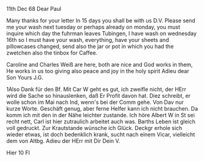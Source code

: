  11th Dec 68
Dear Paul

Many thanks for your letter In 15 days you shall be with us D.V. 
Please send me your wash next tuesday or perhaps already on monday, you must inquire which day the fuhrman leaves Tubingen, I have wash on wednesday 16th so I must have your wash, everything, have your sheets and pillowcases changed, send also the jar or pot in which you had the zwetchen also the tinbox for Caffee.

Caroline and Charles Weiß are here, both are nice and God works in them, He works in us too giving also peace and joy in the holy spirit 
 Adieu dear Son
 Yours J.G.


1Also Dank für den Bf. Mit Car W geht es gut, ich zweifle nicht, der HErr wird die Sache so hinauslenken, daß Er Profit davon hat. Diez schreibt, er wolle schon im Mai nach Ind, wenn's bei der Comm gehe. Von Dav nur kurze Worte. Geschäft genug, aber ferne Helfer kann ich nicht brauchen. Da komm ich mit den in der Nähe leichter zustande. Ich höre Albert W in St sei recht nett, Carl ist hier zutraulich arbeitet auch was. Barths Leben ist gleich voll gedruckt. Zur Krautstande wünsche ich Glück. Deckgr erhole sich wieder etwas, ist doch bedenklich krank, sucht nach einem Vicar, vielleicht dem von Altbg. Adieu der HErr mit Dir
 Dein V.

Hier 10 Fl
